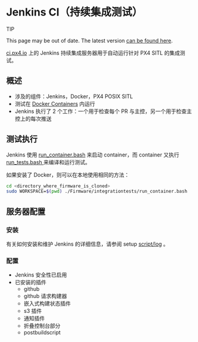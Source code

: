# Jenkins CI（持续集成测试）

<div v-if="$themeConfig.px4_version != 'master'">
  <div class="custom-block tip"><p class="custom-block-title">TIP</p> <p>This page may be out of date. The latest version <a href="../test_and_ci/README.md">can be found here</a>.</p>
  </div>
</div>

[ci.px4.io](http://ci.px4.io/) 上的 Jenkins 持续集成服务器用于自动运行针对 PX4 SITL 的集成测试。


## 概述

  * 涉及的组件：Jenkins，Docker，PX4 POSIX SITL
  * 测试在 [Docker Containers](../test_and_ci/docker.md) 内运行
  * Jenkins 执行了 2 个工作：一个用于检查每个 PR 与主控，另一个用于检查主控上的每次推送

## 测试执行

Jenkins 使用 [run_container.bash](https://github.com/PX4/Firmware/blob/master/integrationtests/run_container.bash) 来启动 container，而 container 又执行 [ run_tests.bash ](https://github.com/PX4/Firmware/blob/master/integrationtests/run_tests.bash) 来编译和运行测试。

如果安装了 Docker，则可以在本地使用相同的方法：

```sh
cd <directory_where_firmware_is_cloned>
sudo WORKSPACE=$(pwd) ./Firmware/integrationtests/run_container.bash
```

## 服务器配置

### 安装

有关如何安装和维护 Jenkins 的详细信息，请参阅 setup [script/log](https://github.com/PX4/containers/tree/master/scripts/jenkins) 。

### 配置

  * Jenkins 安全性已启用
  * 已安装的插件
    * github
    * github 请求构建器
    * 嵌入式构建状态插件
    * s3 插件
    * 通知插件
    * 折叠控制台部分
    * postbuildscript

